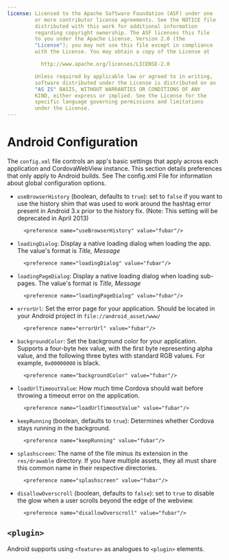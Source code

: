 ```yaml
---
license: Licensed to the Apache Software Foundation (ASF) under one
         or more contributor license agreements. See the NOTICE file
         distributed with this work for additional information
         regarding copyright ownership. The ASF licenses this file
         to you under the Apache License, Version 2.0 (the
         "License"); you may not use this file except in compliance
         with the License. You may obtain a copy of the License at

           http://www.apache.org/licenses/LICENSE-2.0

         Unless required by applicable law or agreed to in writing,
         software distributed under the License is distributed on an
         "AS IS" BASIS, WITHOUT WARRANTIES OR CONDITIONS OF ANY
         KIND, either express or implied. See the License for the
         specific language governing permissions and limitations
         under the License.
---
```


# Android Configuration

The `config.xml` file controls an app's basic settings that apply
across each application and CordovaWebView instance. This section
details preferences that only apply to Android builds. See The
config.xml File for information about global configuration options.

* `useBrowserHistory` (boolean, defaults to `true`): set to `false` if you
  want to use the history shim that was used to work around the
  hashtag error present in Android 3.x prior to the history fix.
  (Note: This setting will be deprecated in April 2013)

        <preference name="useBrowserHistory" value="fubar"/>

* `loadingDialog`: Display a native loading dialog when loading the
  app. The value's format is _Title, Message_

        <preference name="loadingDialog" value="fubar"/>

* `loadingPageDialog`: Display a native loading dialog when loading
  sub-pages. The value's format is _Title, Message_

        <preference name="loadingPageDialog" value="fubar"/>

* `errorUrl`: Set the error page for your application. Should be
  located in your Android project in `file://android_asset/www/`

        <preference name="errorUrl" value="fubar"/>

* `backgroundColor`: Set the background color for your application.
  Supports a four-byte hex value, with the first byte representing
  alpha value, and the following three bytes with standard RGB
  values. For example, `0x00000000` is black.

        <preference name="backgroundColor" value="fubar"/>

* `loadUrlTimeoutValue`: How much time Cordova should wait before
  throwing a timeout error on the application.

        <preference name="loadUrlTimeoutValue" value="fubar"/>

* `keepRunning` (boolean, defaults to `true`): Determines whether
  Cordova stays running in the background.

        <preference name="keepRunning" value="fubar"/>

* `splashscreen`: The name of the file minus its extension in the
  `res/drawable` directory.  If you have multiple assets, they all
  must share this common name in their respective directories.

        <preference name="splashscreen" value="fubar"/>

* `disallowOverscroll` (boolean, defaults to `false`): set to `true` to
  disable the glow when a user scrolls beyond the edge of the webview.

        <preference name="disallowOverscroll" value="fubar"/>

## `<plugin>`

Android supports using `<feature>` as analogues to `<plugin>` elements.

<!--

 ### Android Specific

 #### Minimum and Maximum SDK Version

* `android-minSdkVersion` and/or `android-maxSdkVersion`, with integer
  values

  * minSdkVersion example: `<preference name="android-minSdkVersion" value="10" />`

  * maxSdkVersion example: `<preference name="android-maxSdkVersion" value="15" />`

  * corresponds to the `usesSdk` attributes in the
    `AndroidManifest.xml` file - more details are in [the Android
    documentation](http://developer.android.com/guide/topics/manifest/uses-sdk-element.html)

  * minSdkVersion defaults to 7 (Android 2.1); maxSdkVersion is unset
    by default

 #### Install Location

* `android-installLocation` with values `internalOnly`, `auto` or `preferExternal`

  * example: `<preference name="android-installLocation" value="auto"
    />`

  * where an app can be installed - defaults to `internalOnly` (as the
    Android SDK)

  * `auto` or `preferExternal` allow the app to be installed on an SD
    card - this can lead to unexpected behavior

  * more details available in [the Android
    documentation](http://developer.android.com/guide/appendix/install-location.html)

 #### Splash Screen Duration

  * `splash-screen-duration` with a value in milliseconds

  * defaults to 5000 (5 seconds)

  * example: `<preference name="splash-screen-duration" value="10000"
    />`

  * for auto-hide behaviour call `navigator.splashscreen.hide();` in
    the device-ready method

  * supported on PhoneGap 2.1.0 and above
  
 #### Load URL timeout

  * `load-url-timeout` with a value in milliseconds

  * defaults to 20000 (20 seconds)

  * example: `<preference name="load-url-timeout" value="15000" />`

-->
